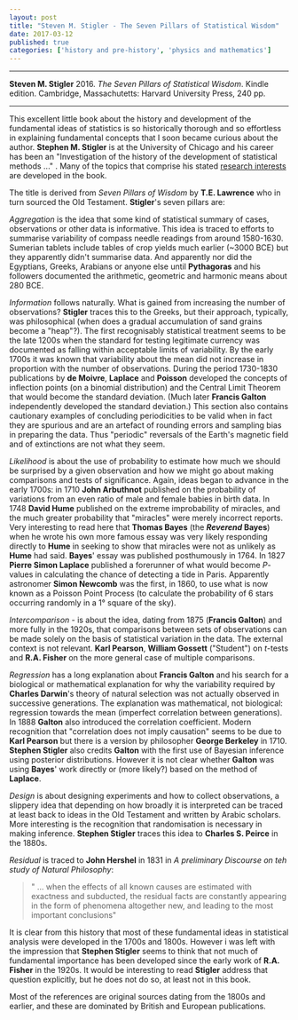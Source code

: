 ```yaml
---
layout: post
title: "Steven M. Stigler - The Seven Pillars of Statistical Wisdom"
date: 2017-03-12
published: true
categories: ['history and pre-history', 'physics and mathematics']
---
```



***
<b>Steven M. Stigler</b> 2016. _The Seven Pillars of Statistical Wisdom_. Kindle edition. Cambridge, Massachutetts: Harvard University Press, 240 pp.

***

This excellent little book about the history and development of the fundamental ideas of statistics is so historically thorough and so effortless in explaining fundamental concepts that I soon became curious about the author.  **Stephen M. Stigler**  is at the University of Chicago and his career has been an "Investigation of the history of the development of statistical methods ..." . Many of the topics that comprise his stated  [research interests](https://galton.uchicago.edu/~stigler/) are developed in the book.

The title is derived from _Seven Pillars of Wisdom_ by **T.E. Lawrence** who in turn sourced the Old Testament.  **Stigler**'s seven pillars are:

_Aggregation_  is the idea that some kind of statistical summary  of cases, observations or other data is informative.    This idea is traced to efforts to summarise variability of compass needle readings from around 1580-1630.   Sumerian tablets include tables of crop yields much earlier (~3000 BCE) but they apparently didn't summarise data. And apparently nor did the Egyptians, Greeks, Arabians or anyone else until **Pythagoras** and his followers documented the arithmetic, geometric and harmonic means about 280 BCE.

_Information_ follows naturally.  What is gained from increasing the number of observations?  **Stigler** traces this to the Greeks, but their approach, typically, was  philosophical (when does a gradual accumulation of sand grains become a "heap"?).  The first recognisably statistical treatment seems to be the late 1200s when the standard for testing legitimate currency  was documented as falling within acceptable limits of variability.  By the early 1700s it was known that variability about the mean did not increase in proportion with the number of observations. During the period 1730-1830 publications by **de Moivre**, **Laplace** and **Poisson** developed the concepts of inflection points (on a binomial distribution) and the Central Limit Theorem that would become the standard deviation.  (Much later **Francis Galton** independently developed the standard deviation.)  This section also contains cautionary examples of concluding periodicities to be valid when in fact they are spurious and are an artefact of rounding errors and sampling bias in preparing the data.  Thus "periodic" reversals of the Earth's magnetic field and of extinctions are not what they seem. 

_Likelihood_ is  about the use of probability to estimate how much we should be surprised by a given observation and how we might go about making comparisons and tests of significance.  Again, ideas began to advance in the early 1700s: in 1710 **John Arbuthnot** published on the probability of variations from an even ratio of male and female babies in birth data.  In 1748 **David Hume** published on the extreme improbability of miracles, and the much greater probability that "miracles" were merely incorrect reports.  Very interesting to read here that **Thomas Bayes**  (the **_Reverend_ Bayes**) when he wrote his own more famous essay was very likely responding directly to **Hume** in seeking to show that miracles were not as unlikely as **Hume** had said.   **Bayes**' essay was published posthumously in 1764.  In 1827 **Pierre Simon Laplace** published a forerunner of what would become _P_-values in calculating the chance of detecting a tide in Paris.  Apparently astronomer **Simon Newcomb** was the first, in 1860, to use what is now known as a Poisson Point Process (to calculate the probability of 6 stars occurring randomly in a 1° square of the sky).

_Intercomparison_ - is about the idea, dating from 1875 (**Francis Galton**) and more fully in the 1920s, that comparisons between sets of observations can be made solely on the basis of statistical variation in the data.  The external context is not relevant.  **Karl Pearson**, **William Gossett** ("Student") on _t_-tests and **R.A. Fisher** on the more general case of multiple comparisons.   

_Regression_ has a long explanation about **Francis Galton** and his search for a biological or mathematical explanation for why the  variability required by **Charles Darwin**'s theory of natural selection was not actually observed in successive generations.  The explanation was mathematical, not biological: regression towards the mean (imperfect correlation between generations).  In 1888 **Galton** also introduced the correlation coefficient.  Modern recognition that "correlation does not imply causation" seems to be due to **Karl Pearson** but there is a version by philosopher **George Berkeley** in 1710.  **Stephen Stigler** also credits **Galton** with the first use of Bayesian inference using  posterior distributions.  However it is not clear whether **Galton** was using **Bayes**' work directly or (more likely?)  based on the method of **Laplace**.

_Design_ is about designing experiments and how to collect observations, a slippery idea that depending on how broadly it is interpreted can be traced at least back to ideas in the Old Testament and written by Arabic scholars.  More interesting is the recognition that randomisation is necessary in making inference.  **Stephen Stigler**  traces this idea to **Charles S. Peirce** in the 1880s.

_Residual_ is traced to **John Hershel** in 1831 in _A preliminary Discourse on teh study of Natural Philosophy_: 
> " ... when the effects of all known causes are estimated with exactness and subducted, the residual facts are constantly appearing in the form of phenomena altogether new, and leading to the most important conclusions"

It is clear from this history that most of these fundamental ideas in statistical analysis were developed in the 1700s and 1800s.  However i was left with the impression that **Stephen Stigler** seems to think that not much of fundamental importance has been developed since the early work of **R.A. Fisher** in the 1920s.  It would be interesting to read **Stigler** address that question explicitly, but he does not do so, at least not in this book.

Most of the references are original sources dating from the 1800s and earlier,  and  these are dominated by British and European publications.
